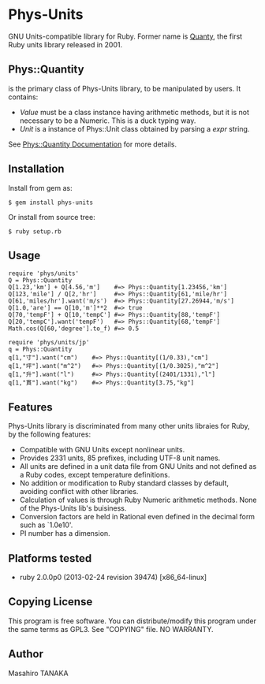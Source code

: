 # Phys-Units

GNU Units-compatible library for Ruby.
Former name is [Quanty](http://narray.rubyforge.org/quanty/quanty-en.html),
the first Ruby units library released in 2001.

## Phys::Quantity
is the primary class of Phys-Units library, to be manipulated by users.
It contains:

* *Value*
  must be a class instance having arithmetic methods,
  but it is not necessary to be a Numeric.
  This is a duck typing way.
* *Unit*
  is a instance of Phys::Unit class
  obtained by parsing a *expr* string.

See [Phys::Quantity Documentation](http://rubydoc.info/gems/phys-units/frames/Phys/Quantity)
for more details.

## Installation

Install from gem as:

    $ gem install phys-units

Or install from source tree:

    $ ruby setup.rb

## Usage

    require 'phys/units'
    Q = Phys::Quantity
    Q[1.23,'km'] + Q[4.56,'m']    #=> Phys::Quantity[1.23456,'km']
    Q[123,'mile'] / Q[2,'hr']     #=> Phys::Quantity[61,'mile/hr']
    Q[61,'miles/hr'].want('m/s')  #=> Phys::Quantity[27.26944,'m/s']
    Q[1.0,'are'] == Q[10,'m']**2  #=> true
    Q[70,'tempF'] + Q[10,'tempC'] #=> Phys::Quantity[88,'tempF']
    Q[20,'tempC'].want('tempF')   #=> Phys::Quantity[68,'tempF']
    Math.cos(Q[60,'degree'].to_f) #=> 0.5

    require 'phys/units/jp'
    q = Phys::Quantity
    q[1,"寸"].want("cm")    #=> Phys::Quantity[(1/0.33),"cm"]
    q[1,"坪"].want("m^2")   #=> Phys::Quantity[(1/0.3025),"m^2"]
    q[1,"升"].want("l")     #=> Phys::Quantity[(2401/1331),"l"]
    q[1,"貫"].want("kg")    #=> Phys::Quantity[3.75,"kg"]

## Features

Phys-Units library is discriminated from many other units libraies for Ruby,
by the following features:

* Compatible with GNU Units except nonlinear units.
* Provides 2331 units, 85 prefixes, including UTF-8 unit names.
* All units are defined in a unit data file from GNU Units
  and not defined as a Ruby codes, except temperature definitions.
* No addition or modification to Ruby standard classes by default,
  avoiding conflict with other libraries.
* Calculation of values is through Ruby Numeric arithmetic methods.
  None of the Phys-Units lib's buisiness.
* Conversion factors are held in Rational even defined
  in the decimal form such as `1.0e10'.
* PI number has a dimension.

## Platforms tested

* ruby 2.0.0p0 (2013-02-24 revision 39474) [x86_64-linux]

## Copying License

This program is free software.
You can distribute/modify this program
under the same terms as GPL3.
See "COPYING" file.
NO WARRANTY.

## Author

Masahiro TANAKA

